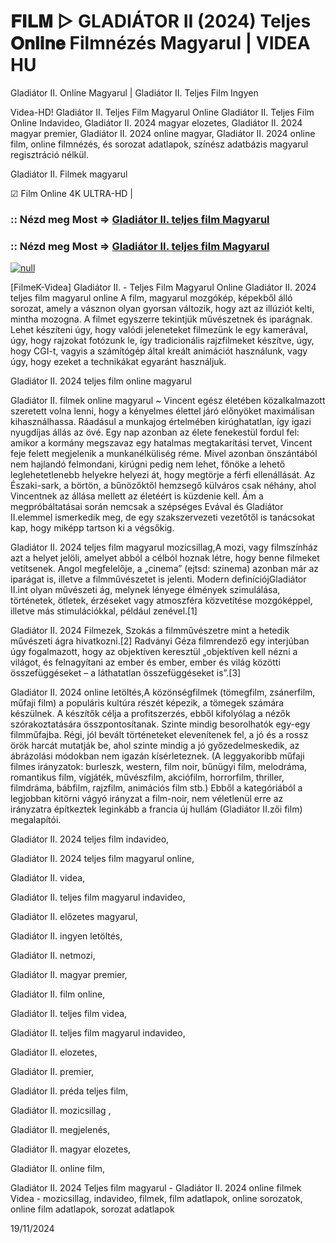 # 𝐅𝐈𝐋𝐌 ▷ GLADIÁTOR II (2024) Teljes 𝐎𝐧𝐥𝐢𝐧𝐞 Filmnézés Magyarul | VIDEA HU





Gladiátor II. Online Magyarul | Gladiátor II. Teljes Film Ingyen

Videa-HD! Gladiátor II. Teljes Film Magyarul Online Gladiátor II. Teljes Film Online Indavideo, Gladiátor II. 2024 magyar elozetes, Gladiátor II. 2024 magyar premier, Gladiátor II. 2024 online magyar, Gladiátor II. 2024 online film, online filmnézés, és sorozat adatlapok, színész adatbázis magyarul regisztráció nélkül.

Gladiátor II. Filmek magyarul

☑ Film Online 4K ULTRA-HD |

### :: Nézd meg Most => [Gladiátor II. teljes film Magyarul](https://t.co/FSjnBJAFgW)

### :: Nézd meg Most => [Gladiátor II. teljes film Magyarul](https://t.co/FSjnBJAFgW)

[![null](https://static.wixstatic.com/media/855a25_043b5abeb4ae4d35ac003198e7fe56ed~mv2.gif)](https://t.co/FSjnBJAFgW)

[FilmeK-Videa] Gladiátor II. - Teljes Film Magyarul Online Gladiátor II. 2024 teljes film magyarul online A film, magyarul mozgókép, képekből álló sorozat, amely a vásznon olyan gyorsan változik, hogy azt az illúziót kelti, mintha mozogna. A filmet egyszerre tekintjük művészetnek és iparágnak. Lehet készíteni úgy, hogy valódi jeleneteket filmezünk le egy kamerával, úgy, hogy rajzokat fotózunk le, így tradicionális rajzfilmeket készítve, úgy, hogy CGI-t, vagyis a számítógép által kreált animációt használunk, vagy úgy, hogy ezeket a technikákat egyaránt használjuk.

Gladiátor II. 2024 teljes film online magyarul

Gladiátor II. filmek online magyarul ~ Vincent egész életében közalkalmazott szeretett volna lenni, hogy a kényelmes élettel járó előnyöket maximálisan kihasználhassa. Ráadásul a munkajog értelmében kirúghatatlan, így igazi nyugdíjas állás az övé. Egy nap azonban az élete fenekestül fordul fel: amikor a kormány megszavaz egy hatalmas megtakarítási tervet, Vincent feje felett megjelenik a munkanélküliség réme. Mivel azonban önszántából nem hajlandó felmondani, kirúgni pedig nem lehet, főnöke a lehető leglehetetlenebb helyekre helyezi át, hogy megtörje a férfi ellenállását. Az Északi-sark, a börtön, a bűnözőktől hemzsegő külváros csak néhány, ahol Vincentnek az állása mellett az életéért is küzdenie kell. Ám a megpróbáltatásai során nemcsak a szépséges Evával és Gladiátor II.elemmel ismerkedik meg, de egy szakszervezeti vezetőtől is tanácsokat kap, hogy miképp tartson ki a végsőkig.

Gladiátor II. 2024 teljes film magyarul mozicsillag,A mozi, vagy filmszínház azt a helyet jelöli, amelyet abból a célból hoznak létre, hogy benne filmeket vetítsenek. Angol megfelelője, a „cinema” (ejtsd: szinema) azonban már az iparágat is, illetve a filmművészetet is jelenti. Modern definíciójGladiátor II.int olyan művészeti ág, melynek lényege élmények szimulálása, történetek, ötletek, érzéseket vagy atmoszféra közvetítése mozgóképpel, illetve más stimulációkkal, például zenével.[1]

Gladiátor II. 2024 Filmezek, Szokás a filmművészetre mint a hetedik művészeti ágra hivatkozni.[2] Radványi Géza filmrendező egy interjúban úgy fogalmazott, hogy az objektíven keresztül „objektíven kell nézni a világot, és felnagyítani az ember és ember, ember és világ közötti összefüggéseket – a láthatatlan összefüggéseket is”.[3]

Gladiátor II. 2024 online letöltés,A közönségfilmek (tömegfilm, zsánerfilm, műfaji film) a populáris kultúra részét képezik, a tömegek számára készülnek. A készítők célja a profitszerzés, ebből kifolyólag a nézők szórakoztatására összpontosítanak. Szinte mindig besorolhatók egy-egy filmműfajba. Régi, jól bevált történeteket elevenítenek fel, a jó és a rossz örök harcát mutatják be, ahol szinte mindig a jó győzedelmeskedik, az ábrázolási módokban nem igazán kísérleteznek. (A leggyakoribb műfaji filmes irányzatok: burleszk, western, film noir, bűnügyi film, melodráma, romantikus film, vígjáték, művészfilm, akciófilm, horrorfilm, thriller, filmdráma, bábfilm, rajzfilm, animációs film stb.) Ebből a kategóriából a legjobban kitörni vágyó irányzat a film-noir, nem véletlenül erre az irányzatra építkeztek leginkább a francia új hullám (Gladiátor II.zői film) megalapítói.

Gladiátor II. 2024 teljes film indavideo,

Gladiátor II. 2024 teljes film magyarul online,

Gladiátor II. videa,

Gladiátor II. teljes film magyarul indavideo,

Gladiátor II. előzetes magyarul,

Gladiátor II. ingyen letöltés,

Gladiátor II. netmozi,

Gladiátor II. magyar premier,

Gladiátor II. film online,

Gladiátor II. teljes film videa,

Gladiátor II. teljes film magyarul indavideo,

Gladiátor II. elozetes,

Gladiátor II. premier,

Gladiátor II. préda teljes film,

Gladiátor II. mozicsillag ,

Gladiátor II. megjelenés,

Gladiátor II. magyar elozetes,

Gladiátor II. online film,

Gladiátor II. 2024 Teljes film magyarul - Gladiátor II. 2024 online filmek Videa - mozicsillag, indavideo, filmek, film adatlapok, online sorozatok, online film adatlapok, sorozat adatlapok

19/11/2024

